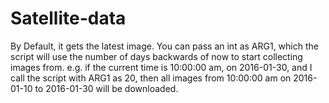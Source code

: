 # Satellite-data

By Default, it gets the latest image. You can pass an int as ARG1, which the script will use the number of days
backwards of now to start collecting images from. e.g. if the current time is 10:00:00 am, on 2016-01-30,
and I call the script with ARG1 as 20, then all images from 10:00:00 am on 2016-01-10 to 2016-01-30 will be downloaded.
